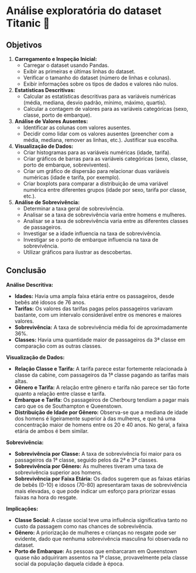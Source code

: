 # Análise exploratória do dataset Titanic 🚢

## Objetivos
1.  **Carregamento e Inspeção Inicial:**
    *   Carregar o dataset usando Pandas.
    *   Exibir as primeiras e últimas linhas do dataset.
    *   Verificar o tamanho do dataset (número de linhas e colunas).
    *   Exibir informações sobre os tipos de dados e valores não nulos.
2.  **Estatísticas Descritivas:**
    *   Calcular as estatísticas descritivas para as variáveis numéricas (média, mediana, desvio padrão, mínimo, máximo, quartis).
    *   Calcular a contagem de valores para as variáveis categóricas (sexo, classe, porto de embarque).
3.  **Análise de Valores Ausentes:**
    *   Identificar as colunas com valores ausentes.
    *   Decidir como lidar com os valores ausentes (preencher com a média, mediana, remover as linhas, etc.). Justificar sua escolha.
4.  **Visualização de Dados:**
    *   Criar histogramas para as variáveis numéricas (idade, tarifa).
    *   Criar gráficos de barras para as variáveis categóricas (sexo, classe, porto de embarque, sobreviventes).
    *   Criar um gráfico de dispersão para relacionar duas variáveis numéricas (idade e tarifa, por exemplo).
    *   Criar boxplots para comparar a distribuição de uma variável numérica entre diferentes grupos (idade por sexo, tarifa por classe, etc.).
5.  **Análise de Sobrevivência:**
    *   Determinar a taxa geral de sobrevivência.
    *   Analisar se a taxa de sobrevivência varia entre homens e mulheres.
    *   Analisar se a taxa de sobrevivência varia entre as diferentes classes de passageiros.
    *   Investigar se a idade influencia na taxa de sobrevivência.
    *   Investigar se o porto de embarque influencia na taxa de sobrevivência.
    *   Utilizar gráficos para ilustrar as descobertas.

## Conclusão

**Análise Descritiva:**

*   **Idades:** Havia uma ampla faixa etária entre os passageiros, desde bebês até idosos de 76 anos.
*   **Tarifas:** Os valores das tarifas pagas pelos passageiros variavam bastante, com um intervalo considerável entre os menores e maiores valores.
*   **Sobrevivência:** A taxa de sobrevivência média foi de aproximadamente 36%.
*   **Classes:** Havia uma quantidade maior de passageiros da 3ª classe em comparação com as outras classes.

**Visualização de Dados:**

*   **Relação Classe e Tarifa:** A tarifa parece estar fortemente relacionada à classe da cabine, com passageiros da 1ª classe pagando as tarifas mais altas.
*   **Gênero e Tarifa:** A relação entre gênero e tarifa não parece ser tão forte quanto a relação entre classe e tarifa.
*   **Embarque e Tarifa:** Os passageiros de Cherbourg tendiam a pagar mais caro que os de Southampton e Queenstown.
*   **Distribuição de Idade por Gênero:** Observa-se que a mediana de idade dos homens é ligeiramente superior à das mulheres, e que há uma concentração maior de homens entre os 20 e 40 anos. No geral, a faixa etária de ambos é bem similar.

**Sobrevivência:**

*   **Sobrevivência por Classe:** A taxa de sobrevivência foi maior para os passageiros da 1ª classe, seguido pelos da 2ª e 3ª classes.
*   **Sobrevivência por Gênero:** As mulheres tiveram uma taxa de sobrevivência superior aos homens.
*   **Sobrevivência por Faixa Etária:** Os dados sugerem que as faixas etárias de bebês (0-10) e idosos (70-80) apresentaram taxas de sobrevivência mais elevadas, o que pode indicar um esforço para priorizar essas faixas na hora do resgate.

**Implicações:**

*   **Classe Social:** A classe social teve uma influência significativa tanto no custo da passagem como nas chances de sobrevivência.
*   **Gênero:** A priorização de mulheres e crianças no resgate pode ser evidente, dado que nenhuma sobrevivência masculina foi observada no dataset.
*   **Porto de Embarque:** As pessoas que embarcaram em Queenstown quase não adquiriram assentos na 1ª classe, provavelmente pela classe social da população daquela cidade à época.
